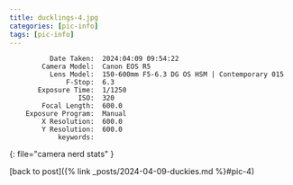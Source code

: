 ```yaml
---
title: ducklings-4.jpg
categories: [pic-info]
tags: [pic-info]
---
```


```text
          Date Taken:  2024:04:09 09:54:22
        Camera Model:  Canon EOS R5
          Lens Model:  150-600mm F5-6.3 DG OS HSM | Contemporary 015
              F-Stop:  6.3
       Exposure Time:  1/1250
                 ISO:  320
        Focal Length:  600.0
    Exposure Program:  Manual
        X Resolution:  600.0
        Y Resolution:  600.0
            keywords:  
```
{: file="camera nerd stats" }

[back to post]({% link _posts/2024-04-09-duckies.md %}#pic-4)